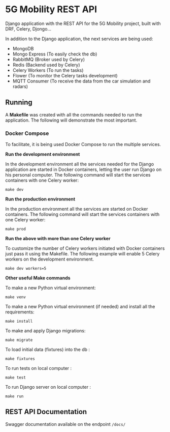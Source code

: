 
# 5G Mobility REST API

  

Django application with the REST API for the 5G Mobility project, built with DRF, Celery, Djongo...

In addition to the Django application, the next services are being used:

- MongoDB
- Mongo Express (To easily check the db)
- RabbitMQ (Broker used by Celery)
- Redis (Backend used by Celery)
- Celery Workers (To run the tasks)
- Flower (To monitor the Celery tasks development)
- MQTT Consumer (To receive the data from the car simulation and radars)

  
  

## **Running**

  

A **Makefile** was created with all the commands needed to run the application. The following will demonstrate the most important.

  

### **Docker Compose**

  

To facilitate, it is being used Docker Compose to run the multiple services.

  

**Run the development environment** 

In the development environment all the services needed for the Django application are started in Docker containers, letting the user run Django on his personal computer. The following command will start the services containers with one Celery worker:

``make dev``

**Run the production environment** 

In the production environment all the services are started on Docker containers. The following command will start the services containers with one Celery worker:

``make prod``

**Run the above with more than one Celery worker**

To customize the number of Celery workers initiated with Docker containers just pass it using the Makefile. The following example will enable 5 Celery workers on the development environment.

``make dev workers=5``
  

**Other useful Make commands**

To make a new Python virtual environment:

``make venv``
  
To make a new Python virtual environment (if needed) and install all the requirements:

``make install``

To make and apply Django migrations:

``make migrate``

To load initial data (fixtures) into the db :

``make fixtures``

To run tests on local computer :

``make test``

To run Django server on local computer :

``make run``
  

## **REST API Documentation**

Swagger documentation available on the endpoint ``/docs/``
